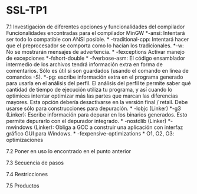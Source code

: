 # SSL-TP1

7.1 Investigación de diferentes opciones y funcionalidades del compilador
    Funcionalidades encontradas  para el compilador MinGW
    *-ansi: Intentará ser todo lo compatible con ANSI posible.
    * -traditional-cpp: Intentará hacer que el preprocesador se comporta como lo hacían los tradicionales.
    *-w: No se mostrarán mensajes de advertencia.
    *  -fexceptions Activar manejo de excepciones
    *-fshort-double
    * -fverbose-asm: El código ensamblador intermedio de los archivos tendrá información extra en forma de comentarios. Sólo es útil si son guardados (usando el comando en línea de comandos -S).
    *-pg: escribe información extra en el programa generado para usarla en el análisis del perfil. El análisis del perfil te permite saber qué cantidad de tiempo de ejecución utiliza tu programa, y así cuando lo optimices intentar optimizar más las partes que marcan las diferencias mayores. Esta opción debería desactivarse en la versión final / retail. Debe usarse sólo para construcciones para depuración.
    * -lobjc (Linker)
    *-g3 (Linker): Escribe información para depurar en los binarios generados. Esto permite depurarlo con el depurador integrado.
    * -nostdlib (Linker)
    *-mwindows (Linker): Obliga a GCC a construir una aplicación con interfaz gráfico GUI para Windows.
    * -fexpensive-optimizations
    * O1, O2, O3: optimizaciones

7.2 Poner en uso lo encontrado en el punto anterior

7.3 Secuencia de pasos

7.4 Restricciones

7.5 Productos
